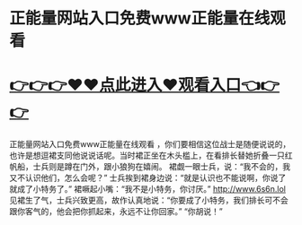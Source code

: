 # 正能量网站入口免费www正能量在线观看

# <a href="https://github.com/bitezs/bite/issues/1">👉👉👉♥♥点此进入♥观看入口👈👉👉</a>

正能量网站入口免费www正能量在线观看
，你们要相信这位战士是随便说说的，也许是想逗裙支同他说说话呢。当时裙正坐在木头槛上，在看排长替她折叠一只红帆船，士兵则是蹲在门外，跟小狼狗在嬉闹。
裙觑一眼士兵，说：“我不会的，我又不认识他们，怎么会呢？”
士兵挨到裙身边说：“就是认识也不能说啊，你说了就成了小特务了。”
裙噘起小嘴：“我不是小特务，你讨厌。”
http://www.6s6n.lol
见裙生了气，士兵兴致更高，故作认真地说：“你要成了小特务，我们排长可不会跟你客气的，他会把你抓起来，永远不让你回家。”
“你胡说！”
